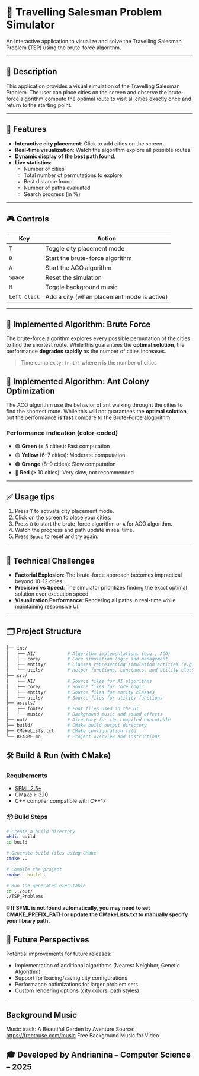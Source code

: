 # 🧭 Travelling Salesman Problem Simulator

An interactive application to visualize and solve the Travelling Salesman Problem (TSP) using the brute-force algorithm.

---

## 📌 Description

This application provides a visual simulation of the Travelling Salesman Problem. The user can place cities on the screen and observe the brute-force algorithm compute the optimal route to visit all cities exactly once and return to the starting point.

---

## 🎯 Features

- **Interactive city placement**: Click to add cities on the screen.
- **Real-time visualization**: Watch the algorithm explore all possible routes.
- **Dynamic display of the best path found**.
- **Live statistics**:
  - Number of cities
  - Total number of permutations to explore
  - Best distance found
  - Number of paths evaluated
  - Search progress (in %)

---

## 🎮 Controls

| Key          | Action                                      |
|--------------|---------------------------------------------|
| `T`          | Toggle city placement mode                  |
| `B`          | Start the brute-force algorithm             |
| `A`          | Start the ACO algorithm                     |
| `Space`      | Reset the simulation                        |
| `M`          | Toggle background music                     |
| `Left Click` | Add a city (when placement mode is active)  |

---

## 🧠 Implemented Algorithm: **Brute Force**

The brute-force algorithm explores every possible permutation of the cities to find the shortest route. While this guarantees the **optimal solution**, the performance **degrades rapidly** as the number of cities increases.

> Time complexity: `(n-1)!` where `n` is the number of cities

## 🧠 Implemented Algorithm: **Ant Colony Optimization**

The ACO algorithm use the behavior of ant walking throught the cities to find the shortest route. While this will not guarantees the **optimal solution**, but the performance **is fast** compare to the Brute-Force alogorithm.

### Performance indication (color-coded)

- 🟢 **Green** (≤ 5 cities): Fast computation
- 🟡 **Yellow** (6–7 cities): Moderate computation
- 🟠 **Orange** (8–9 cities): Slow computation
- 🔴 **Red** (≥ 10 cities): Very slow, not recommended

---

## ✅ Usage tips

1. Press `T` to activate city placement mode.
2. Click on the screen to place your cities.
3. Press `B` to start the brute-force algorithm or `A` for ACO algorithm.
4. Watch the progress and path update in real time.
5. Press `Space` to reset and try again.

---

## 🧪 Technical Challenges

- **Factorial Explosion**: The brute-force approach becomes impractical beyond 10-12 cities.
- **Precision vs Speed**: The simulator prioritizes finding the exact optimal solution over execution speed.
- **Visualization Performance**: Rendering all paths in real-time while maintaining responsive UI.

---

## 🗂️ Project Structure

```bash
├── inc/
│   ├── AI/            # Algorithm implementations (e.g., ACO)
│   ├── core/          # Core simulation logic and management
│   ├── entity/        # Classes representing simulation entities (e.g., Town, Path)
│   └── utils/         # Helper functions, constants, and utility classes
├── src/
│   ├── AI/            # Source files for AI algorithms
│   ├── core/          # Source files for core logic
│   ├── entity/        # Source files for entity classes
│   └── utils/         # Source files for utility functions
├── assets/
│   ├── fonts/         # Font files used in the UI
│   └── music/         # Background music and sound effects
├── out/               # Directory for the compiled executable
├── build/             # CMake build output directory
├── CMakeLists.txt     # CMake configuration file
└── README.md          # Project overview and instructions

```

## 🛠️ Build & Run (with CMake)

### Requirements

- [SFML 2.5+](https://www.sfml-dev.org/)
- CMake ≥ 3.10
- C++ compiler compatible with C++17

### 📦 Build Steps

```bash
# Create a build directory
mkdir build
cd build

# Generate build files using CMake
cmake ..

# Compile the project
cmake --build .

# Run the generated executable 
cd ../out/
./TSP_Problems
```

**💡 If SFML is not found automatically, you may need to set CMAKE_PREFIX_PATH or update the CMakeLists.txt to manually specify your library path.**

## 🔮 Future Perspectives

Potential improvements for future releases:

- Implementation of additional algorithms (Nearest Neighbor, Genetic Algorithm)
- Support for loading/saving city configurations
- Performance optimizations for larger problem sets
- Custom rendering options (city colors, path styles)

---

## Background Music

Music track: A Beautiful Garden by Aventure
Source: https://freetouse.com/music
Free Background Music for Video

## 🎓 Developed by Andrianina – Computer Science – 2025
